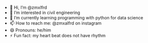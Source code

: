 - 👋 Hi, I’m @zmxlfrd
- 👀 I’m interested in civil engineering
- 🌱 I’m currently learning programming with python for data science
- 📫 How to reach me: @zmxalfrd on instagram
- 😄 Pronouns: he/him
- ⚡ Fun fact: my heart beat does not have rhythm

<!---
zmxlfrd/zmxlfrd is a ✨ special ✨ repository because its `README.md` (this file) appears on your GitHub profile.
You can click the Preview link to take a look at your changes.
--->
